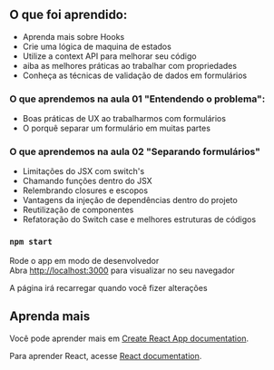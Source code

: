 ## O que foi aprendido:

- Aprenda mais sobre Hooks
- Crie uma lógica de maquina de estados
- Utilize a context API para melhorar seu código
- aiba as melhores práticas ao trabalhar com propriedades
- Conheça as técnicas de validação de dados em formulários

### O que aprendemos na aula 01 "Entendendo o problema":

- Boas práticas de UX ao trabalharmos com formulários
- O porquê separar um formulário em muitas partes

### O que aprendemos na aula 02 "Separando formulários"

- Limitações do JSX com switch's
- Chamando funções dentro do JSX
- Relembrando closures e escopos
- Vantagens da injeção de dependências dentro do projeto
- Reutilização de componentes
- Refatoração do Switch case e melhores estruturas de códigos

### `npm start`

Rode o app em modo de desenvolvedor\
Abra [http://localhost:3000](http://localhost:3000) para visualizar no seu navegador

A página irá recarregar quando você fizer alterações

## Aprenda mais

Você pode aprender mais em [Create React App documentation](https://facebook.github.io/create-react-app/docs/getting-started).

Para aprender React, acesse [React documentation](https://reactjs.org/).
